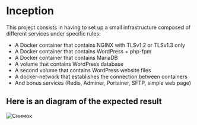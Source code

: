 # Inception
This project consists in having to set up a small infrastructure composed of different services under specific rules: 
- A Docker container that contains NGINX with TLSv1.2 or TLSv1.3 only
- A Docker container that contains WordPress + php-fpm
- A Docker container that contains MariaDB
- A volume that contains WordPress database
- A second volume that contains WordPress website files
- A docker-network that establishes the connection between containers
- And bonus services (Redis, Adminer, Portainer, SFTP, simple web page)

## Here is an diagram of the expected result
  ![Снимок](https://user-images.githubusercontent.com/50179013/198564264-7ff0a8cd-40b6-416d-9a7d-76adb754630d.JPG)
